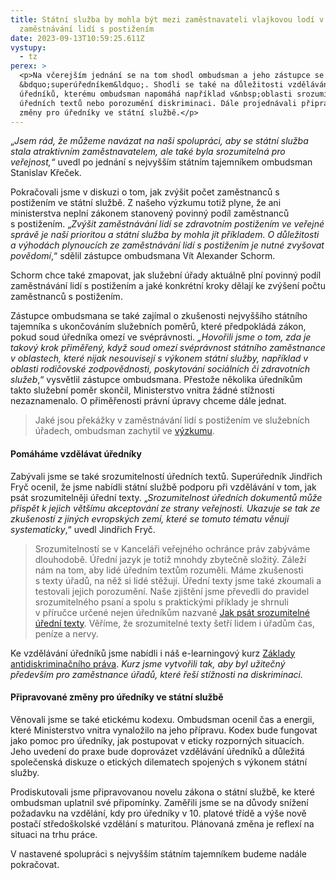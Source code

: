 ```yaml
---
title: Státní služba by mohla být mezi zaměstnavateli vlajkovou lodí v
  zaměstnávání lidí s postižením
date: 2023-09-13T10:59:25.611Z
vystupy:
  - tz
perex: >
  <p>Na včerejším jednání se na tom shodl ombudsman a jeho zástupce se
  &bdquo;superúředníkem&ldquo;. Shodli se také na důležitosti vzdělávání
  úředníků, kterému ombudsman napomáhá například v&nbsp;oblasti srozumitelnosti
  úředních textů nebo porozumění diskriminaci. Dále projednávali připravované
  změny pro úředníky ve státní službě.</p>
---
```

<p>&bdquo;<em>Jsem rád, že můžeme navázat na naši spolupráci, aby se státní služba stala atraktivním zaměstnavatelem, ale také byla srozumitelná pro veřejnost,&ldquo;</em> uvedl po jednání s&nbsp;nejvyšším státním tajemníkem ombudsman Stanislav Křeček.</p>

<p>Pokračovali jsme v&nbsp;diskuzi o tom, jak zvýšit počet zaměstnanců s postižením ve státní službě. Z&nbsp;našeho výzkumu totiž plyne, že ani ministerstva neplní zákonem stanovený povinný podíl zaměstnanců s&nbsp;postižením. &bdquo;<em>Zvýšit zaměstnávání lidí se zdravotním postižením ve veřejné správě je naší prioritou a státní služba by mohla jít příkladem. O důležitosti a výhodách plynoucích ze zaměstnávání lidí s&nbsp;postižením je nutné zvyšovat povědomí</em>,&ldquo; sdělil zástupce ombudsmana Vít Alexander Schorm.</p>

<p>Schorm chce také zmapovat, jak služební úřady aktuálně plní povinný podíl zaměstnávání lidí s&nbsp;postižením a jaké konkrétní kroky dělají ke zvýšení počtu zaměstnanců s&nbsp;postižením.</p>

<p>Zástupce ombudsmana se také zajímal o zkušenosti nejvyššího státního tajemníka s&nbsp;ukončováním služebních poměrů, které předpokládá zákon, pokud soud úředníka omezí ve svéprávnosti. <em>&bdquo;Hovořili jsme o tom, zda je takový krok přiměřený, když soud omezí svéprávnost státního zaměstnance v oblastech, které nijak nesouvisejí s výkonem státní služby, například v oblasti rodičovské zodpovědnosti, poskytování sociálních či zdravotních služeb</em>,&ldquo; vysvětlil zástupce ombudsmana. Přestože několika úředníkům takto služební poměr skončil, Ministerstvo vnitra žádné stížnosti nezaznamenalo. O přiměřenosti právní úpravy chceme dále jednat.</p>

<blockquote>
<p>Jaké jsou překážky v zaměstnávání lidí s&nbsp;postižením ve služebních úřadech, ombudsman zachytil ve <a href="https://www.ochrance.cz/dokument/vyzkum_crpd/">výzkumu</a>.</p>
</blockquote>

<h4><strong>Pomáháme vzdělávat úředníky</strong></h4>

<p>Zabývali jsme se také srozumitelností úředních textů. Superúředník&nbsp;Jindřich Fryč ocenil, že jsme nabídli státní službě podporu při vzdělávání v&nbsp;tom, jak psát srozumitelněji úřední texty. &bdquo;<em>Srozumitelnost úředních dokumentů může přispět k jejich většímu akceptování ze strany veřejnosti. Ukazuje se tak ze zkušeností z jiných evropských zemí, které se tomuto tématu věnují systematicky</em>,&ldquo; uvedl Jindřich Fryč.</p>

<blockquote>
<p>Srozumitelností se v&nbsp;Kanceláři veřejného ochránce práv zabýváme dlouhodobě. Úřední jazyk je totiž mnohdy zbytečně složitý. Záleží nám na&nbsp;tom, aby lidé úředním textům rozuměli. Máme zkušenosti s&nbsp;texty úřadů, na&nbsp;něž si lidé stěžují. Úřední texty jsme&nbsp;také zkoumali a testovali jejich porozumění. Naše zjištění jsme převedli do pravidel srozumitelného psaní a spolu s praktickými příklady je shrnuli v&nbsp;příručce určené nejen úředníkům nazvané <a href="https://www.ochrance.cz/srozumitelne/">Jak psát srozumitelné úřední texty</a>. Věříme, že srozumitelné texty šetří lidem i&nbsp;úřadům čas, peníze a&nbsp;nervy.</p>
</blockquote>

<p>Ke vzdělávání úředníků jsme nabídli i náš e-learningový kurz <a href="https://diskriminace.netventic.net/login">Základy antidiskriminačního práva</a>. <em>Kurz jsme vytvořili tak, aby byl užitečný především pro zaměstnance úřadů, které řeší stížnosti na diskriminaci.</em></p>

<h4><strong>Připravované změny pro úředníky ve státní službě</strong></h4>

<p>Věnovali jsme se také etickému kodexu. Ombudsman ocenil čas a energii, které Ministerstvo vnitra vynaložilo na jeho přípravu. Kodex bude fungovat jako pomoc pro úředníky, jak postupovat v&nbsp;eticky rozporných situacích. Jeho uvedení do praxe bude doprovázet vzdělávání úředníků a důležitá společenská diskuze o etických dilematech spojených s&nbsp;výkonem státní služby.</p>

<p>Prodiskutovali jsme připravovanou novelu zákona o státní službě, ke které ombudsman uplatnil své připomínky. Zaměřili jsme se na důvody snížení požadavku na vzdělání, kdy pro úředníky v 10. platové třídě a výše nově postačí středoškolské vzdělání s&nbsp;maturitou. Plánovaná změna je reflexí na situaci na trhu práce.</p>

<p>V&nbsp;nastavené spolupráci s&nbsp;nejvyšším státním tajemníkem budeme nadále pokračovat.</p>
